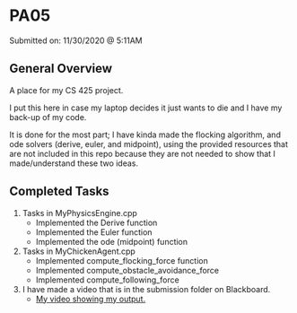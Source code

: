 # PA05
Submitted on: 11/30/2020 @ 5:11AM
## General Overview
A place for my CS 425 project.   

I put this here in case my laptop decides it just wants to die and I have my back-up of my code.    

It is done for the most part; I have kinda made the flocking algorithm, and ode solvers (derive, euler, and midpoint), using the provided resources that are not included in this repo because they are not needed to show that I made/understand these two ideas.   

## Completed Tasks
1. Tasks in MyPhysicsEngine.cpp
    - Implemented the Derive function
    - Implemented the Euler function
    - Implemented the ode (midpoint) function
2. Tasks in MyChickenAgent.cpp
    - Implemented compute_flocking_force function
    - Implemented compute_obstacle_avoidance_force
    - Implemented compute_following_force
3. I have made a video that is in the submission folder on Blackboard.   
    - [My video showing my output.](https://youtu.be/ngdsCzrq8Ww)
